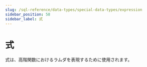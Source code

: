 ```yaml
---
slug: /sql-reference/data-types/special-data-types/expression
sidebar_position: 58
sidebar_label: 式
---
```



# 式

式は、高階関数におけるラムダを表現するために使用されます。
